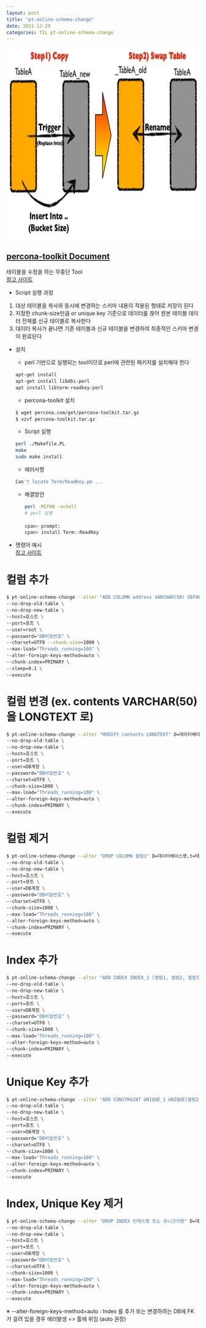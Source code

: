 ```yaml
---
layout: post
title: "pt-online-schema-change"
date: 2021-12-29
categories: TIL pt-online-schema-change
---
```


<img src="https://raw.githubusercontent.com/Action2theFuture/Action2theFuture.github.io/main/_posts/Images/pt-online-schema-change.png" width="700" height="500">

## [percona-toolkit Document](https://www.percona.com/doc/percona-toolkit/3.0/pt-online-schema-change.html)

테이블을 수정을 하는 무중단 Tool  
[참고 사이트](https://jojoldu.tistory.com/358)

- Script 실행 과정

1. 대상 테이블을 복사와 동시에 변경하는 스키마 내용이 적용된 형태로 저장이 된다
2. 지정한 chunk-size만큼 or unique key 기준으로 데이터를 끊어 원본 테이블 데이터 전체를 신규 테이블로 복사한다
3. 데이터 복사가 끝나면 기존 테이블과 신규 테이블을 변경하여 최종적인 스키마 변경이 완료된다

- 설치

  - perl 기반으로 실행되는 tool이므로 perl에 관련된 패키지를 설치해야 한다

  ```bash
  apt-get install
  apt-get install libdbi-perl
  apt install libterm-readkey-perl
  ```

  - percona-toolkit 설치

  ```bash
  $ wget percona.com/get/percona-toolkit.tar.gz
  $ xzvf percona-toolkit.tar.gz
  ```

  - Script 실행

  ```bash
  perl ./Makefile.PL
  make
  sudo make install
  ```

  - 에러사항

  ```bash
  Can't locate Term/ReadKey.pm ...
  ```

  - 해결방안

    ```bash
    perl -MCPAN -echell
    # perl 실행

    cpan> prompt:
    cpan> install Term::ReadKey
    ```

- 명령어 예시  
  [참고 사이트](https://playdev.tistory.com/1)

# 컬럼 추가

```bash
$ pt-online-schema-change --alter "ADD COLUMN address VARCHAR(50) DEFAULT NULL COMMENT '주소' AFTER name" D=데이터베이스명,t=테이블명
--no-drop-old-table \
--no-drop-new-table \
--host=호스트 \
--port=포트 \
--user=root \
--password="DB비밀번호" \
--charset=UTF8 --chunk-size=1000 \
--max-load="Threads_running=100" \
--alter-foreign-keys-method=auto \
--chunk-index=PRIMARY \
--sleep=0.1 \
--execute
```

# 컬럼 변경 (ex. contents VARCHAR(50) 을 LONGTEXT 로)

```bash
$ pt-online-schema-change --alter "MODIFY contents LONGTEXT" D=데이터베이스명,t=테이블명
--no-drop-old-table \
--no-drop-new-table \
--host=호스트 \
--port=포트 \
--user=DB계정 \
--password="DB비밀번호" \
--charset=UTF8 \
--chunk-size=1000 \
--max-load="Threads_running=100" \
--alter-foreign-keys-method=auto \
--chunk-index=PRIMARY \
--execute
```

# 컬럼 제거

```bash
$ pt-online-schema-change --alter "DROP COLUMN 컬럼1" D=데이터베이스명,t=테이블명
--no-drop-old-table \
--no-drop-new-table \
--host=호스트 \
--port=포트 \
--user=DB계정 \
--password="DB비밀번호" \
--charset=UTF8 \
--chunk-size=1000 \
--max-load="Threads_running=100" \
--alter-foreign-keys-method=auto \
--chunk-index=PRIMARY \
--execute
```

# Index 추가

```bash
$ pt-online-schema-change --alter "ADD INDEX INDEX_1 (컬럼1, 컬럼2, 컬럼3)" D=데이터베이스명,t=테이블명
--no-drop-old-table \
--no-drop-new-table \
--host=호스트 \
--port=포트 \
--user=DB계정 \
--password="DB비밀번호" \
--charset=UTF8 \
--chunk-size=1000 \
--max-load="Threads_running=100" \
--alter-foreign-keys-method=auto \
--chunk-index=PRIMARY \
--execute
```

# Unique Key 추가

```bash
$ pt-online-schema-change --alter "ADD CONSTRAINT UNIQUE_1 UNIQUE(컬럼2, 컬럼2, 컬럼3)" D=데이터베이스명,t=테이블명
--no-drop-old-table \
--no-drop-new-table \
--host=호스트 \
--port=포트 \
--user=DB계정 \
--password="DB비밀번호" \
--charset=UTF8 \
--chunk-size=1000 \
--max-load="Threads_running=100" \
--alter-foreign-keys-method=auto \
--chunk-index=PRIMARY \
--execute
```

# Index, Unique Key 제거

```bash
$ pt-online-schema-change --alter "DROP INDEX 인덱스명 또는 유니크키명" D=데이터베이스명,t=테이블명
--no-drop-old-table \
--no-drop-new-table \
--host=호스트 \
--port=포트 \
--user=DB계정 \
--password="DB비밀번호" \
--charset=UTF8 \
--chunk-size=1000 \
--max-load="Threads_running=100" \
--alter-foreign-keys-method=auto \
--chunk-index=PRIMARY \
--execute
```

※ --alter-foreign-keys-method=auto : Index 를 추가 또는 변경하려는 DB에 FK 가 걸려 있을 경우 에러발생 => 툴에 위임 (auto 권장)
